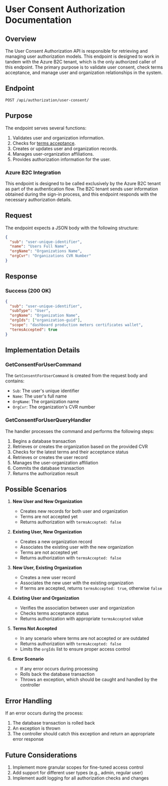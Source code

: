 ﻿# User Consent Authorization Documentation

## Overview

The User Consent Authorization API is responsible for retrieving and managing user authorization models.
This endpoint is designed to work in tandem with the Azure B2C tenant,
which is the only authorized caller of this endpoint.
The primary purpose is to validate user consent, check terms acceptance,
and manage user and organization relationships in the system.

## Endpoint

```http request
POST /api/authorization/user-consent/
```

## Purpose

The endpoint serves several functions:

1. Validates user and organization information.
2. Checks for [terms acceptance](./accept-terms.md).
3. Creates or updates user and organization records.
4. Manages user-organization affiliations.
5. Provides authorization information for the user.

### Azure B2C Integration

This endpoint is designed to be called exclusively by the Azure B2C tenant as part of the authentication flow.
The B2C tenant sends user information obtained during the sign-in process,
and this endpoint responds with the necessary authorization details.

## Request

The endpoint expects a JSON body with the following structure:

```json
{
  "sub": "user-unique-identifier",
  "name": "Users Full Name",
  "orgName": "Organizations Name",
  "orgCvr": "Organizations CVR Number"
}
```
## Response

### Success (200 OK)

```json
{
  "sub": "user-unique-identifier",
  "subType": "User",
  "orgName": "Organization Name",
  "orgIds": ["organization-guid"],
  "scope": "dashboard production meters certificates wallet",
  "termsAccepted": true
}
```

## Implementation Details

### GetConsentForUserCommand

The `GetConsentForUserCommand` is created from the request body and contains:

- `Sub`: The user's unique identifier
- `Name`: The user's full name
- `OrgName`: The organization name
- `OrgCvr`: The organization's CVR number

### GetConsentForUserQueryHandler

The handler processes the command and performs the following steps:

1. Begins a database transaction
2. Retrieves or creates the organization based on the provided CVR
3. Checks for the latest terms and their acceptance status
4. Retrieves or creates the user record
5. Manages the user-organization affiliation
6. Commits the database transaction
7. Returns the authorization result

## Possible Scenarios

1. **New User and New Organization**
    - Creates new records for both user and organization
    - Terms are not accepted yet
    - Returns authorization with `termsAccepted: false`


2. **Existing User, New Organization**
    - Creates a new organization record
    - Associates the existing user with the new organization
    - Terms are not accepted yet
    - Returns authorization with `termsAccepted: false`


3. **New User, Existing Organization**
    - Creates a new user record
    - Associates the new user with the existing organization
    - If terms are accepted, returns `termsAccepted: true`, otherwise `false`


4. **Existing User and Organization**
    - Verifies the association between user and organization
    - Checks terms acceptance status
    - Returns authorization with appropriate `termsAccepted` value


5. **Terms Not Accepted**
    - In any scenario where terms are not accepted or are outdated
    - Returns authorization with `termsAccepted: false`
    - Limits the `orgIds` list to ensure proper access control


6. **Error Scenario**
    - If any error occurs during processing
    - Rolls back the database transaction
    - Throws an exception, which should be caught and handled by the controller

## Error Handling

If an error occurs during the process:

1. The database transaction is rolled back
2. An exception is thrown
3. The controller should catch this exception and return an appropriate error response

## Future Considerations

1. Implement more granular scopes for fine-tuned access control
2. Add support for different user types (e.g., admin, regular user)
3. Implement audit logging for all authorization checks and changes

